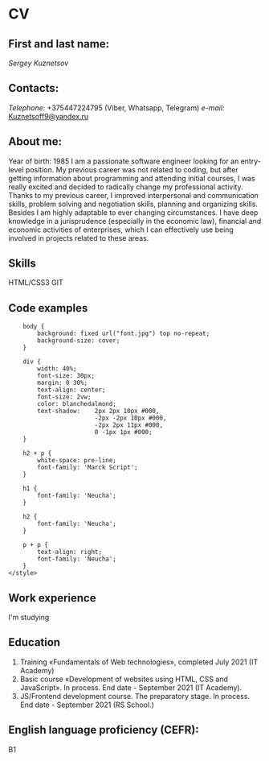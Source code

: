 # CV
## First and last name:
*Sergey Kuznetsov*
## Contacts:
*Telephone:* +375447224795 (Viber, Whatsapp, Telegram)
*e-mail:* Kuznetsoff9@yandex.ru
## About me:
Year of birth: 1985
I am a passionate software engineer looking for an entry-level position. My previous career was not related to coding, but after getting information about programming and attending initial courses, I was really excited and decided to radically change my professional activity.
Thanks to my previous career, I improved interpersonal and communication skills, problem solving and negotiation skills, planning and organizing skills. Besides I am highly adaptable to ever changing circumstances.
I have deep knowledge in a jurisprudence (especially in the economic law), financial and economic activities of enterprises, which I can effectively use being involved in projects related to these areas.
## Skills 
HTML/CSS3
GIT
## Code examples
``` <style>
    body {
        background: fixed url("font.jpg") top no-repeat;
        background-size: cover;        
    }

    div {
        width: 40%;
        font-size: 30px;      
        margin: 0 30%;
        text-align: center;
        font-size: 2vw;
        color: blanchedalmond;
        text-shadow:    2px 2px 10px #000, 
                        -2px -2px 10px #000, 
                        -2px 2px 11px #000, 
                        0 -1px 1px #000;
    }

    h2 + p {
        white-space: pre-line;
        font-family: 'Marck Script';
    }

    h1 {
        font-family: 'Neucha';
    }

    h2 {
        font-family: 'Neucha';
    }

    p + p {
        text-align: right;
        font-family: 'Neucha';
    }
</style> 
```
## Work experience
I'm studying
## Education
1. Training «Fundamentals of Web technologies», completed July 2021 (IT Academy)
2. Basic course «Development of websites using HTML, CSS and JavaScript». In process. End date - September 2021 (IT Academy).
3. JS/Frontend development course. The preparatory stage. In process. End date - September 2021 (RS School.) 
## English language proficiency (CEFR): 
B1

